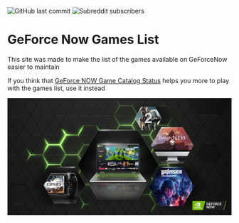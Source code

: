 ![GitHub last commit](https://img.shields.io/github/last-commit/nazimboudeffa/gfnlist)
![Subreddit subscribers](https://img.shields.io/reddit/subreddit-subscribers/geforcenow?style=social)

# GeForce Now Games List

This site was made to make the list of the games available on GeForceNow easier to maintain

If you think that [GeForce NOW Game Catalog Status](https://nvidia.custhelp.com/app/answers/detail/a_id/5026) helps you more to play with the games list, use it instead

![GFN](public/geforcenow.jpg)
